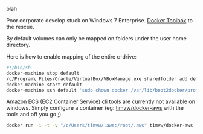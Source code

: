

blah




Poor corporate develop stuck on Windows 7 Enterprise. [Docker Toolbox](https://www.docker.com/products/docker-toolbox) to the rescue.

By default volumes can only be mapped on folders under the user home directory.

Here is how to enable mapping of the entire c-drive:

```bash
#!/bin/sh
docker-machine stop default
/c/Program\ Files/Oracle/VirtualBox/VBoxManage.exe sharedfolder add default --name C_DRIVE --hostpath c:/
docker-machine start default
docker-machine ssh default 'sudo chown docker /var/lib/boot2docker/profile && echo mount -t vboxsf C_DRIVE /c >> /var/lib/boot2docker/profile'
```

Amazon ECS (EC2 Container Service) cli tools are currently not available on windows. Simply configure a container (eg: [timvw/docker-aws](https://hub.docker.com/r/timvw/docker-aws/) with the tools and off you go ;)

```bash
docker run -i -t -v "/c/Users/timvw/.aws:/root/.aws" timvw/docker-aws
```



